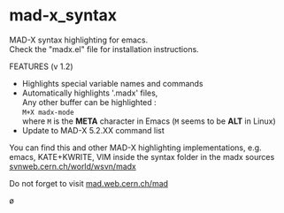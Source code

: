 mad-x_syntax
============

MAD-X syntax highlighting for emacs.  
Check the "madx.el" file for installation instructions.

FEATURES (v 1.2)

* Highlights special variable names and commands
* Automatically highlights '.madx' files,  
  Any other buffer can be highlighted :  
    `M+X madx-mode`  
  where `M` is the **META** character in Emacs (`M` seems to be **ALT** in Linux)
* Update to MAD-X 5.2.XX command list

You can find this and other MAD-X highlighting implementations, e.g.
  emacs, KATE+KWRITE, VIM
inside the syntax folder in the madx sources
[svnweb.cern.ch/world/wsvn/madx](svnweb.cern.ch/world/wsvn/madx)

Do not forget to visit 
[mad.web.cern.ch/mad](mad.web.cern.ch/mad)

ø
    

